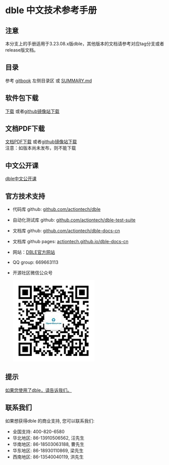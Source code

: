 # dble 中文技术参考手册

## 注意
本分支上的手册适用于3.23.08.x版dble，其他版本的文档请参考对应tag分支或者release版文档。 

## 目录
参考 [gitbook](https://actiontech.github.io/dble-docs-cn) 左侧目录区 或 [SUMMARY.md](https://github.com/actiontech/dble-docs-cn/blob/master/SUMMARY.md) 

## 软件包下载
[下载](https://github.com/actiontech/dble/releases) 或者[github镜像站下载](https://hub.fastgit.org/actiontech/dble/releases)

## 文档PDF下载
[文档PDF下载](https://github.com/actiontech/dble-docs-cn/releases/download/3.23.08.0%2Ftag/dble-manual-3.23.08.0.pdf)  或者[github镜像站下载](https://hub.fastgit.org/actiontech/dble-docs-cn/releases/download/3.23.08.0%2Ftag/dble-manual-3.23.08.0.pdf)     
注意：如版本尚未发布，则不能下载


## 中文公开课
[dble中文公开课](https://opensource.actionsky.com/dble-lessons/) 

## 官方技术支持
- 代码库 github: [github.com/actiontech/dble](https://github.com/actiontech/dble)
- 自动化测试库 github: [github.com/actiontech/dble-test-suite](https://github.com/actiontech/dble-test-suite)
- 文档库 github: [github.com/actiontech/dble-docs-cn](https://github.com/actiontech/dble-docs-cn)
- 文档库 github pages: [actiontech.github.io/dble-docs-cn](https://actiontech.github.io/dble-docs-cn)
- 网站：[DBLE官方网站](https://opensource.actionsky.com)
- QQ group: 669663113
- 开源社区微信公众号
  
  ![QR_code](./QR_code.png)


    
## 提示
[如果您使用了dble，请告诉我们。](https://wj.qq.com/s/2291106/09f4)

## 联系我们
如果想获得dble 的商业支持, 您可以联系我们: 
* 全国支持: 400-820-6580
* 华北地区: 86-13910506562, 汪先生 
* 华南地区: 86-18503063188, 曹先生
* 华东地区: 86-18930110869, 梁先生
* 西南地区: 86-13540040119, 洪先生
